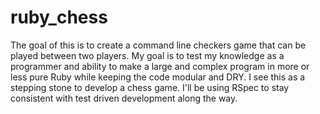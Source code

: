 # ruby_chess
The goal of this is to create a command line checkers game that can be played between two players. My goal is to test my knowledge as a programmer and ability to make a large and complex program in more or less pure Ruby while keeping the code modular and DRY. I see this as a stepping stone to develop a chess game. I'll be using RSpec to stay consistent with test driven development along the way.
